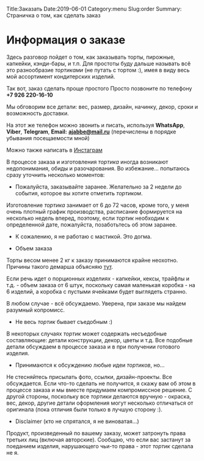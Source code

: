 Title:Заказать
Date:2019-06-01
Category:menu
Slug:order
Summary: Страничка о том, как сделать заказ

<h1 class='title is-4 '>
    <span>
        Информация о заказе
    </span>
</h1>


Здесь разговор пойдет о том, как заказывать торты, пирожные, капкейки, кэнди-бары, и т.п. Для простоты буду дальше называть всё это разнообразие *тортиками* (не путать с тортом :), имея в виду весь мой ассортимент кондитерских изделий. 

Так вот, заказ сделать проще простого
Просто позвоните по телефону **+7 926 220-16-10**

Мы обговорим все детали: вес, размер, дизайн, начинку, декор, сроки и возможность доставки.

На этот же телефон можно звонить и писать, используя **WhatsApp**, **Viber**, **Telegram**, **Email:** **[ajabbe@mail.ru](mailto:ajabbe@mail.ru)** (перечислены в порядке убывания посещаемости мной)

Можно также написать в [Инстаграм](https://www.instagram.com/anna.sutiagina)

В процессе заказа и изготовления *тортика*  иногда возникают недопонимания, обиды и разочарования. Во избежание... попытаюсь сразу уточнить несколько моментов:

- Пожалуйста, заказывайте заранее. Желательно за 2 недели до события, которое вы хотите отметить *тортиком*.

Изготовление *тортика* занимает от 6 до 72 часов, кроме того, у меня очень плотный график производства, расписание формируется на несколько недель вперед, поэтому, если *тортик* необходим к определенной дате, пожалуйста, позаботьтесь об этом заранее. 

- К сожалению, я не работаю с мастикой. Это догма.

- Объем заказа

Торты весом менее 2 кг к заказу принимаются крайне неохотно. Причины такого демарша объясняю [тут](/pages/twokilo.html). 

Если речь идет о порционных изделиях - капкейки, кексы, трайфлы и т.д. - объем заказа от 6 штук, поскольку самая маленькая коробка - на 6 изделий, а коробка с пустыми ячейками будет выглядеть странно.

В любом случае - всё обсуждаемо. Уверена, при заказе мы  найдем разумный копромисс.

- Не весь *тортик* бывает съедобным :)

В некоторых случаях *тортик* может содержать несъедобные составляющие: детали конструкции, декор, цветы и т.д. Все подобные детали обсуждаем в процессе заказа и в при получении готового изделия.

- Принимаются к обсуждению любые идеи *тортиков*, но...

Не стесняйтесь присылать фото, ссылки, дизайн-проекты. Все обсуждается. Если что-то сделать не получится, я скажу вам об этом в процессе заказа и мы вместе придумаем компромиссное решение.
С другой стороны, поскольку все *тортики* делаются вручную - окраска, вес, декор, другие детали оформления могут несколько отличаться от оригинала (пока отличия были только в лучшую сторону :). 

- Disclaimer (кто не спрятался, я не виноватая...)

Продукт, произведенный по вашему заказу, может затронуть права третьих лиц (включая авторские). Сообщаю, что если вас застанут за поеданием изделия, нарушающего чьи-то права - этот *тортик* сделала не я.

